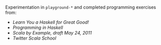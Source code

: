 Experimentation in `playground-*` and completed programming exercises from:

 - *Learn You a Haskell for Great Good!*
 - *Programming in Haskell*
 - *Scala by Example, draft May 24, 2011*
 - *Twitter Scala School*
